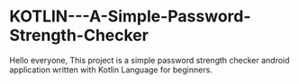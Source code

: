# KOTLIN---A-Simple-Password-Strength-Checker

Hello everyone,
This project is a simple password strength checker android application written with Kotlin Language for beginners. 
